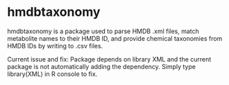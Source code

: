 # hmdbtaxonomy
hmdbtaxonomy is a package used to parse HMDB .xml files, match metabolite names to their HMDB ID, and provide chemical taxonomies from HMDB IDs by writing to .csv files.

Current issue and fix: Package depends on library XML and the current package is not automatically adding the dependency. Simply type library(XML) in R console to fix.
